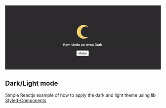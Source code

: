 ![teste](./src/theme/images/header.gif)

## Dark/Light mode

Simple Reactjs example of how to apply the dark and light theme using lib [Styled-Components](http://styled-components.com/)